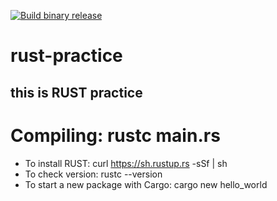 [![Build binary release](https://github.com/opgan/rust-practice/actions/workflows/release.yml/badge.svg)](https://github.com/opgan/rust-practice/actions/workflows/release.yml)

# rust-practice
## this is RUST practice

Compiling:
rustc main.rs
=======

* To install RUST: curl https://sh.rustup.rs -sSf | sh
* To check version: rustc --version
* To start a new package with Cargo: cargo new hello_world
>>>>>>> 
